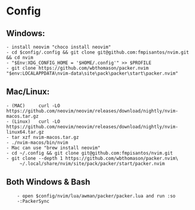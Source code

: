 # Config
## Windows: 
    - install neovim "choco install neovim"
    - cd $config/.config && git clone git@github.com:fmpisantos/nvim.git && cd nvim
    - "$Env:XDG_CONFIG_HOME = '$HOME/.config'" >> $PROFILE
    - git clone https://github.com/wbthomason/packer.nvim "$env:LOCALAPPDATA\nvim-data\site\pack\packer\start\packer.nvim"

## Mac/Linux:
    - (MAC)     curl -LO https://github.com/neovim/neovim/releases/download/nightly/nvim-macos.tar.gz
    - (Linux)   curl -LO https://github.com/neovim/neovim/releases/download/nightly/nvim-linux64.tar.gz
    - tar xzf nvim-macos.tar.gz
    - ./nvim-macos/bin/nvim
    - Mac can use "brew install neovim"
    - cd ~/.config && git clone git@github.com:fmpisantos/nvim.git
    - git clone --depth 1 https://github.com/wbthomason/packer.nvim\
         ~/.local/share/nvim/site/pack/packer/start/packer.nvim

## Both Windows & Bash
        - open $config/nvim/lua/awman/packer/packer.lua and run :so 
        -:PackerSync 
